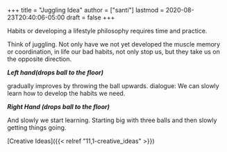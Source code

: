 +++
title = "Juggling Idea"
author = ["santi"]
lastmod = 2020-08-23T20:40:06-05:00
draft = false
+++

Habits or developing a lifestyle philosophy requires time and practice.

Think of juggling. Not only have we not yet developed the muscle memory or coordination, in life our bad habits, not only stop us, but they take us on the opposite direction.

**_Left hand(drops ball to the floor)_**

gradually improves by throwing the ball upwards.
dialogue: We can slowly learn how to develop the habits we need.

**_Right Hand (drops ball to the floor)_**

And slowly we start learning.
Starting big with three balls and then slowly getting things going.

[Creative Ideas]({{< relref "11,1-creative_ideas" >}})
